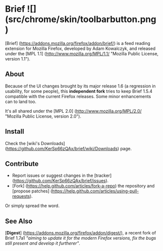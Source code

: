 Brief ![] (src/chrome/skin/toolbarbutton.png)
=====

[Brief] (https://addons.mozilla.org/firefox/addon/brief/) is a feed reading extension for Mozilla Firefox, developed by Adam Kowalczyk, and released under the [MPL 1.1] (http://www.mozilla.org/MPL/1.1/ "Mozilla Public License, version 1.1").


About
-----

Because of the UI changes brought by its major release 1.6 (a regression in usability, for some people), this **independent fork** tries to keep Brief 1.5.4 compatible with the current Firefox releases. Some minor enhancements can to land too.

It's all shared under the [MPL 2.0] (http://www.mozilla.org/MPL/2.0/ "Mozilla Public License, version 2.0").


Install
-------

Check the [wiki's Downloads] (https://github.com/KerSp66zQAx/brief/wiki/Downloads) page.


Contribute
----------

 * Report issues or suggest changes in the [tracker] (https://github.com/KerSp66zQAx/brief/issues).
 * [Fork] (https://help.github.com/articles/fork-a-repo) the repository and [propose patches] (https://help.github.com/articles/using-pull-requests).

Or simply spread the word.


See Also
--------

[**Digest**] (https://addons.mozilla.org/firefox/addon/digest/), a recent fork of Brief 1.7a1 _"aiming to update it for the modern Firefox versions, fix the bugs still present and develop it furtherer"_.
